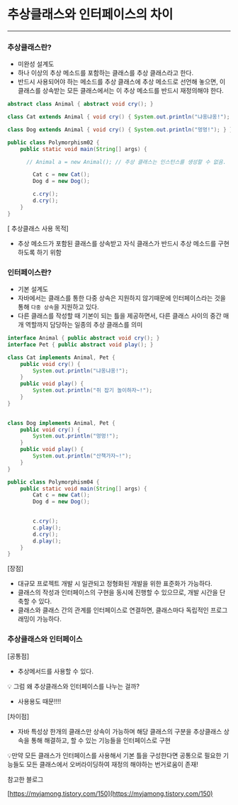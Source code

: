 # 추상클래스와 인터페이스의 차이

---

### 추상클래스란?

- 미완성 설계도
- 하나 이상의 추상 메소드를 포함하는 클래스를 추상 클래스라고 한다.
- 반드시 사용되어야 하는 메소드를 추상 클래스에 추상 메소드로 선언해 놓으면, 이 클래스를 상속받는 모든 클래스에서는 이 추상 메소드를 반드시 재정의해야 한다.

```java
abstract class Animal { abstract void cry(); }

class Cat extends Animal { void cry() { System.out.println("냐옹냐옹!"); } }

class Dog extends Animal { void cry() { System.out.println("멍멍!"); } }

public class Polymorphism02 {
    public static void main(String[] args) {

      // Animal a = new Animal(); // 추상 클래스는 인스턴스를 생성할 수 없음.

        Cat c = new Cat();
        Dog d = new Dog();

        c.cry();
        d.cry();
    }
}
```

[ 추상클래스 사용 목적]

- 추상 메소드가 포함된 클래스를 상속받고 자식 클래스가 반드시 추상 메소드를 구현하도록 하기 위함

### 인터페이스란?

- 기본 설계도
- 자바에서는 클래스를 통한 다중 상속은 지원하지 않기때문에 인터페이스라는 것을 통해 `다중 상속`을 지원하고 있다.
- 다른 클래스를 작성할 때 기본이 되는 틀을 제공하면서, 다른 클래스 사이의 중간 매개 역할까지 담당하는 일종의 추상 클래스를 의미

```java
interface Animal { public abstract void cry(); }
interface Pet { public abstract void play(); }

class Cat implements Animal, Pet {
    public void cry() {
        System.out.println("냐옹냐옹!");
    }
    public void play() {
        System.out.println("쥐 잡기 놀이하자~!");
    }
}

 
class Dog implements Animal, Pet {
    public void cry() {
        System.out.println("멍멍!");
    }
    public void play() {
        System.out.println("산책가자~!");
    }
}

public class Polymorphism04 {
    public static void main(String[] args) {
        Cat c = new Cat();
        Dog d = new Dog();

 
        c.cry();
        c.play();
        d.cry();
        d.play();
    }
}
```

[장점]

- 대규모 프로젝트 개발 시 일관되고 정형화된 개발을 위한 표준화가 가능하다.
- 클래스의 작성과 인터페이스의 구현을 동시에 진행할 수 있으므로, 개발 시간을 단축할 수 있다.
- 클래스와 클래스 간의 관계를 인터페이스로 연결하면, 클래스마다 독립적인 프로그래밍이 가능하다.

### 추상클래스와 인터페이스

[공통점]

- 추상메서드를 사용할 수 있다.

💡 그럼 왜 추상클래스와 인터페이스를 나누는 걸까?

- 사용용도 때문!!!!

[차이점]

- 자바 특성상 한개의 클래스만 상속이 가능하며 해당 클래스의 구분을 추상클래스 상속을 통해 해결하고, 할 수 있는 기능들을 인터페이스로 구현

💡만약 모든 클래스가 인터페이스를 사용해서 기본 틀을 구성한다면 공통으로 필요한 기능들도 모든 클래스에서 오버라이딩하여 재정의 해야하는 번거로움이 존재!

참고한 블로그

[https://myjamong.tistory.com/150](https://myjamong.tistory.com/150)